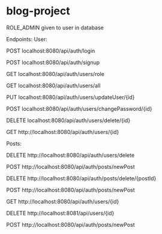# blog-project

ROLE_ADMIN given to user in database


Endpoints:
User:

POST localhost:8080/api/auth/login

POST localhost:8080/api/auth/signup

GET  localhost:8080/api/auth/users/role

GET  localhost:8080/api/auth/users/all

PUT  localhost:8080/api/auth/users/updateUser/{id}

POST localhost:8080/api/auth/users/changePassword/{id}

DELETE localhost:8080/api/auth/users/delete/{id}

GET http://localhost:8080/api/auth/users/{id}

Posts:

DELETE http://localhost:8080/api/auth/users/delete

POST http://localhost:8080/api/auth/posts/newPost

DELETE http://localhost:8080/api/auth/posts/delete/{postId}

POST http://localhost:8080/api/auth/posts/newPost

GET http://localhost:8080/api/auth/users/{id}

DELETE http://localhost:8081/api/users/{id}

POST http://localhost:8080/api/auth/posts/newPost
